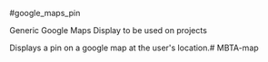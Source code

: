 #google_maps_pin

Generic Google Maps Display to be used on projects

Displays a pin on a google map at the user's location.# MBTA-map
